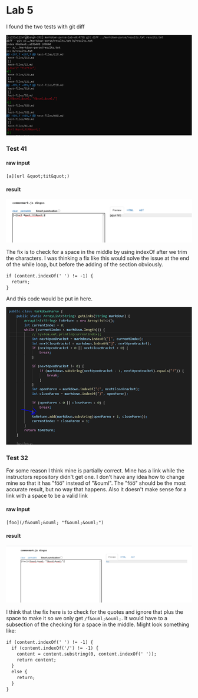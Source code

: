 # Lab 5

I found the two tests with git diff

![Image](both-diffs.PNG)

### Test 41

#### raw input

`[a](url &quot;tit&quot;)`

#### result

![Image](test-41-actual.PNG)

The fix is to check for a space in the middle by using indexOf after we trim the characters. I was thinking a fix like this would solve the issue at the end of the while loop, but before the adding of the section obviously.

```
if (content.indexOf(' ') != -1) {
  return;
}
```

And this code would be put in here.

![Image](test-41-original-code.PNG)

### Test 32

For some reason I think mine is partially correct. Mine has a link while the instructors repository didn't get one. I don't have any idea how to change mine so that it has "föö" instead of "&ouml". The "föö" should be the most accurate result, but no way that happens. Also it doesn't make sense for a link with a space to be a valid link



#### raw input 

`[foo](/f&ouml;&ouml; "f&ouml;&ouml;")`

#### result

![Image](test-32-actual.PNG)

I think that the fix here is to check for the quotes and ignore that plus the space to make it so we only get `/f&ouml;&ouml;`. It would have to a subsection of the checking for a space in the middle. Might look something like:

```
if (content.indexOf(' ') != -1) {
  if (content.indexOf('/') != -1) {
    content = content.substring(0, content.indexOf(' '));
    return content;
  }
  else {
    return;
  }
}
```

